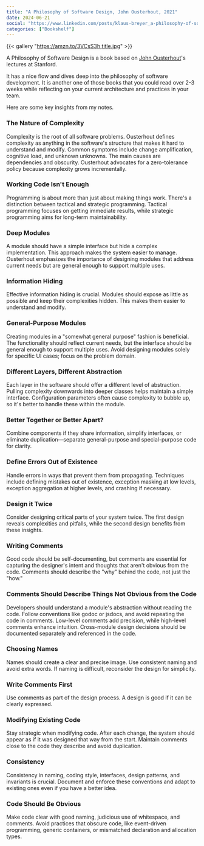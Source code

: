 ```yaml
---
title: "A Philosophy of Software Design, John Ousterhout, 2021"
date: 2024-06-21
social: "https://www.linkedin.com/posts/klaus-breyer_a-philosophy-of-software-design-john-ousterhout-activity-7209854295003877376-gbiQ?"
categories: ["Bookshelf"]
---
```


{{< gallery "https://amzn.to/3VCsS3h,title.jpg" >}}

A Philosophy of Software Design is a book based on [John Ousterhout](https://en.wikipedia.org/wiki/John_Ousterhout)'s lectures at Stanford.

It has a nice flow and dives deep into the philosophy of software development. It is another one of those books that you could read over 2-3 weeks while reflecting on your current architecture and practices in your team.

Here are some key insights from my notes.

### The Nature of Complexity

Complexity is the root of all software problems. Ousterhout defines complexity as anything in the software's structure that makes it hard to understand and modify. Common symptoms include change amplification, cognitive load, and unknown unknowns. The main causes are dependencies and obscurity. Ousterhout advocates for a zero-tolerance policy because complexity grows incrementally.

### Working Code Isn't Enough

Programming is about more than just about making things work. There's a distinction between tactical and strategic programming. Tactical programming focuses on getting immediate results, while strategic programming aims for long-term maintainability.

### Deep Modules

A module should have a simple interface but hide a complex implementation. This approach makes the system easier to manage. Ousterhout emphasizes the importance of designing modules that address current needs but are general enough to support multiple uses.

### Information Hiding

Effective information hiding is crucial. Modules should expose as little as possible and keep their complexities hidden. This makes them easier to understand and modify.

### General-Purpose Modules

Creating modules in a "somewhat general purpose" fashion is beneficial. The functionality should reflect current needs, but the interface should be general enough to support multiple uses. Avoid designing modules solely for specific UI cases; focus on the problem domain.

### Different Layers, Different Abstraction

Each layer in the software should offer a different level of abstraction. Pulling complexity downwards into deeper classes helps maintain a simple interface. Configuration parameters often cause complexity to bubble up, so it's better to handle these within the module.

### Better Together or Better Apart?

Combine components if they share information, simplify interfaces, or eliminate duplication—separate general-purpose and special-purpose code for clarity.

### Define Errors Out of Existence

Handle errors in ways that prevent them from propagating. Techniques include defining mistakes out of existence, exception masking at low levels, exception aggregation at higher levels, and crashing if necessary.

### Design it Twice

Consider designing critical parts of your system twice. The first design reveals complexities and pitfalls, while the second design benefits from these insights.

### Writing Comments

Good code should be self-documenting, but comments are essential for capturing the designer's intent and thoughts that aren't obvious from the code. Comments should describe the "why" behind the code, not just the "how."

### Comments Should Describe Things Not Obvious from the Code

Developers should understand a module's abstraction without reading the code. Follow conventions like godoc or jsdocs, and avoid repeating the code in comments. Low-level comments add precision, while high-level comments enhance intuition. Cross-module design decisions should be documented separately and referenced in the code.

### Choosing Names

Names should create a clear and precise image. Use consistent naming and avoid extra words. If naming is difficult, reconsider the design for simplicity.

### Write Comments First

Use comments as part of the design process. A design is good if it can be clearly expressed.

### Modifying Existing Code

Stay strategic when modifying code. After each change, the system should appear as if it was designed that way from the start. Maintain comments close to the code they describe and avoid duplication.

### Consistency

Consistency in naming, coding style, interfaces, design patterns, and invariants is crucial. Document and enforce these conventions and adapt to existing ones even if you have a better idea.

### Code Should Be Obvious

Make code clear with good naming, judicious use of whitespace, and comments. Avoid practices that obscure code, like event-driven programming, generic containers, or mismatched declaration and allocation types.
